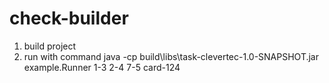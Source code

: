 # check-builder

1) build project
2) run with command java -cp build\libs\task-clevertec-1.0-SNAPSHOT.jar example.Runner 1-3 2-4 7-5 card-124
